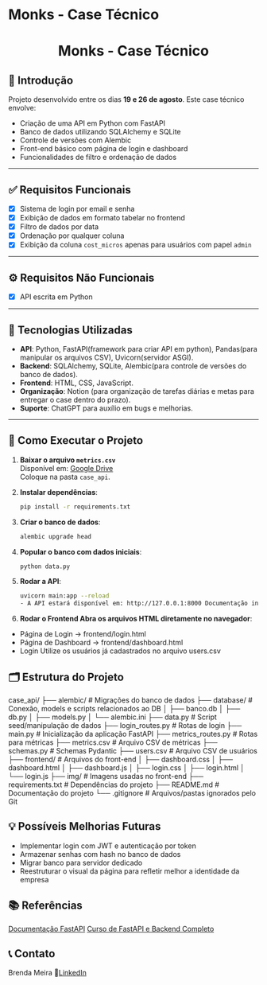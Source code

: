 # Monks - Case Técnico
<h1 align="center">Monks - Case Técnico</h1>

## 📌 Introdução
Projeto desenvolvido entre os dias **19 e 26 de agosto**. Este case técnico envolve:

- Criação de uma API em Python com FastAPI
- Banco de dados utilizando SQLAlchemy e SQLite
- Controle de versões com Alembic
- Front-end básico com página de login e dashboard
- Funcionalidades de filtro e ordenação de dados
---

## ✅ Requisitos Funcionais

- [x] Sistema de login por email e senha
- [x] Exibição de dados em formato tabelar no frontend
- [x] Filtro de dados por data
- [x] Ordenação por qualquer coluna
- [x] Exibição da coluna `cost_micros` apenas para usuários com papel `admin`
---

## ⚙️ Requisitos Não Funcionais

- [x] API escrita em Python
---

## 🧰 Tecnologias Utilizadas

- **API**: Python, FastAPI(framework para criar API em python), Pandas(para manipular os arquivos CSV), Uvicorn(servidor ASGI).
- **Backend**: SQLAlchemy, SQLite, Alembic(para controle de versões do banco de dados).
- **Frontend**: HTML, CSS, JavaScript.
- **Organização**: Notion (para organização de tarefas diárias e metas para entregar o case dentro do prazo).
- **Suporte**: ChatGPT para auxílio em bugs e melhorias. 
---

## 🚀 Como Executar o Projeto

1. **Baixar o arquivo `metrics.csv`**  
   Disponível em: [Google Drive](https://drive.google.com/drive/folders/1wvkKhZcoikv4z4l40LCoj4-YVowotmQp?usp=drive_link)  
   Coloque na pasta `case_api`.

2. **Instalar dependências**:
   ```bash
   pip install -r requirements.txt

3. **Criar o banco de dados**:
    ```bash
    alembic upgrade head

4. **Popular o banco com dados iniciais**:
    ```bash
    python data.py

5. **Rodar a API**:
    ```bash
    uvicorn main:app --reload
    - A API estará disponível em: http://127.0.0.1:8000 Documentação interativa: http://127.0.0.1:8000/docs

6. **Rodar o Frontend Abra os arquivos HTML diretamente no navegador**:
- Página de Login → frontend/login.html
- Página de Dashboard → frontend/dashboard.html
- Login Utilize os usuários já cadastrados no arquivo users.csv

## 🗂️ Estrutura do Projeto
case_api/
├── alembic/                  # Migrações do banco de dados
├── database/                 # Conexão, models e scripts relacionados ao DB
│   ├── banco.db
│   ├── db.py
│   ├── models.py
│   └── alembic.ini
├── data.py                   # Script seed/manipulação de dados
├── login_routes.py           # Rotas de login
├── main.py                   # Inicialização da aplicação FastAPI
├── metrics_routes.py         # Rotas para métricas
├── metrics.csv               # Arquivo CSV de métricas
├── schemas.py                # Schemas Pydantic
├── users.csv                 # Arquivo CSV de usuários
├── frontend/                 # Arquivos do front-end
│   ├── dashboard.css
│   ├── dashboard.html
│   ├── dashboard.js
│   ├── login.css
│   ├── login.html
│   └── login.js
├── img/                      # Imagens usadas no front-end
├── requirements.txt          # Dependências do projeto
├── README.md                 # Documentação do projeto
└── .gitignore                # Arquivos/pastas ignorados pelo Git

## 💡 Possíveis Melhorias Futuras
- Implementar login com JWT e autenticação por token
- Armazenar senhas com hash no banco de dados
- Migrar banco para servidor dedicado
- Reestruturar o visual da página para refletir melhor a identidade da empresa

## 📚 Referências
[Documentação FastAPI](http://127.0.0.1:8000/docs#/metrics/get_metrics_metrics__get)
[Curso de FastAPI e Backend Completo](https://www.hashtagtreinamentos.com/curso-de-fastapi-python)

## 📞 Contato
Brenda Meira 🔗[LinkedIn](https://www.linkedin.com/in/meirabrenda540/)

